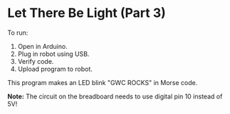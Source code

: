 # Let There Be Light (Part 3)

To run:

1. Open in Arduino.
1. Plug in robot using USB.
1. Verify code.
1. Upload program to robot.

This program makes an LED blink "GWC ROCKS" in Morse code.

**Note:** The circuit on the breadboard needs to use digital pin 10 instead of 5V!
